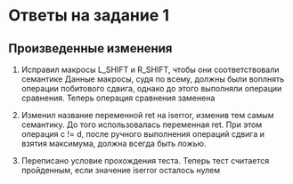 # Ответы на задание 1

## Произведенные изменения


1. Исправил макросы L_SHIFT и R_SHIFT, чтобы они соответствовали семантике
   Данные макросы, судя по всему, должны были воплнять операции
   побитового сдвига, однако до этого выполняли операции сравнения.
   Теперь операция сравнения заменена

2. Изменил название переменной ret на iserror, изменив тем самым семантику.
   До того использовалась переменная ret. При этом операция c != d, после
   ручного выполнения операций сдвига и взятия максимума, должна всегда быть
   ложью. 

3. Переписано условие прохождения теста. Теперь тест считается пройденным, если
   значение iserror осталось нулем

